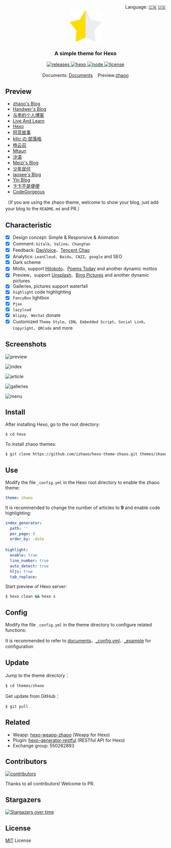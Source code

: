 <div align="right">
  Language:
  <a title="简体中文" href="https://github.com/izhaoo/hexo-theme-zhaoo/blob/master/README.md">🇨🇳</a>
  <a title="English" href="https://github.com/izhaoo/hexo-theme-zhaoo/blob/master/README_EN.md">🇺🇸</a>
</div>

<div align="center">
  <a href="https://github.com/izhaoo/hexo-theme-zhaoo/" target="_blank" rel="noopener noreferrer">
    <img src="./source/images/icons/zhaoo-logo.png" alt="zhaoo logo" width="100">
  </a>
</div>

<h3 align="center">A simple theme for Hexo</h3>  

<div align="center">
  <a href="https://github.com/izhaoo/hexo-theme-zhaoo/releases" target="_blank" rel="noopener noreferrer">
    <img alt="releases" src="https://img.shields.io/badge/releases-v1.6.0-blue.svg?style=flat-square&longCache=true">
  </a>
  <a href="https://hexo.io" target="_blank" rel="noopener noreferrer">
    <img alt="hexo" src="https://img.shields.io/badge/hexo-%3E=4.0.0-blue.svg?style=flat-square&logo=hexo&longCache=true">
  </a>
  <a href="https://nodejs.org" target="_blank" rel="noopener noreferrer">
    <img alt="node" src="https://img.shields.io/badge/node-%3E=10.9.0-green.svg?style=flat-square&logo=Node.js&longCache=true">
  </a>
  <a href="(https://github.com/izhaoo/hexo-theme-zhaoo/blob/master/LICENSE" target="_blank" rel="noopener noreferrer">
    <img alt="license" src="https://img.shields.io/badge/license-MIT-green.svg?style=flat-square&longCache=true">
  </a>
</div>

<br/>

<div align="center">
  Documents: <a href="https://www.izhaoo.com/2020/05/05/hexo-theme-zhaoo-doc/" target="_blank" rel="noopener noreferrer">Documents</a>&nbsp;&nbsp;&nbsp;&nbsp;Preview:<a href="https://www.izhaoo.com/" target="_blank" rel="noopener noreferrer">zhaoo</a>
</div>

## Preview

- [zhaoo's Blog](https://www.izhaoo.com)
- [Handwer's Blog](https://blog.handwer-std.top/)
- [与李的个人博客](https://blog.javayuli.cn)
- [Live And Learn](https://kangshitao.github.io/)
- [Hexo](https://www.actor360.xyz/)
- [阿蓝故事](https://blog.zhangxiaocai.cn/)
- [kilic の 部落格](https://kilicmu.github.io/)
- [杨云召](https://flywith24.gitee.io/)
- [Mtaun](https://mtaun.top/)
- [汐语](https://xywangb.cn/)
- [Meizi's Blog](http://www.meizia.net/)
- [少年民仔](https://www.feminzai.com/)
- [iaosee's Blog](https://www.iaosee.com/)
- [Yin Blog](http://xuzhimo.top/)
- [卞卞不是便便](https://www.bianxr.com/)
- [CodeGorgeous](https://codegorgeous.github.io/)

（If you are using the zhaoo theme, welcome to show your blog, just add your blog to the `README.md` and PR.）

## Characteristic

- [x] Design concept: Simple & Responsive & Animation
- [x] Comment: `Gitalk`、`Valine`、`ChangYan`
- [x] Feedback: [DaoVoice](http://www.daovoice.io/)、[Tencent Chao](https://txc.qq.com/)
- [x] Analytics: `LeanCloud`、`Baidu`、`CNZZ`、`google` and SEO
- [x] Dark scheme
- [x] Motto, support [Hitokoto](https://hitokoto.cn/)、[Poems Today](https://www.jinrishici.com/) and another dynamic mottos
- [x] Preview，support [Unsplash](https://unsplash.com/)、[Bing Pictures](https://cn.bing.com/) and another dynamic pictures
- [x] Galleries, pictures support waterfall
- [x] `highlight` code highlighting
- [x] `FancyBox` lightbox
- [x] `Pjax`
- [x] `lazyload`
- [x] `Alipay, Wechat` donate
- [x] Customized `Theme Style`、`CDN`、`Embedded Script`、`Social Link`、`Copyright`、`QRCode` and more

## Screenshots

![preview](./screenshots/preview.png)

![index](./screenshots/index.png)

![article](./screenshots/article.png)

![galleries](./screenshots/galleries.png)

![menu](./screenshots/menu.png)

## Install

After installing Hexo, go to the root directory:

```bash
$ cd hexo
```

To install zhaoo themes:

```bash
$ git clone https://github.com/izhaoo/hexo-theme-zhaoo.git themes/zhaoo
```

## Use

Modify the file `_config.yml` in the Hexo root directory to enable the zhaoo theme:

```yml
theme: zhaoo
```

It is recommended to change the number of articles to **9** and enable code highlighting:

```yml
index_generator:
  path: ''
  per_page: 9
  order_by: -date

highlight:
  enable: true
  line_number: true
  auto_detect: true
  hljs: true
  tab_replace:
```

Start preview of Hexo server:

```bash
$ hexo clean && hexo s
```

## Config

Modify the file `_config.yml` in the theme directory to configure related functions:

It is recommended to refer to [documents](https://www.izhaoo.com/2020/05/05/hexo-theme-zhaoo-doc/)、[_config.yml](https://github.com/izhaoo/hexo-theme-zhaoo/blob/master/_config.yml)、[_example](https://github.com/izhaoo/hexo-theme-zhaoo/tree/master/_example) for configuration

## Update

Jump to the theme directory：

```bash
$ cd themes/zhaoo
```

Get update from GitHub：

```bash
$ git pull
```

## Related

* Weapp: [hexo-weapp-zhaoo](https://github.com/izhaoo/hexo-weapp-zhaoo) (Weapp for Hexo)
* Plugin: [hexo-generator-restful](https://github.com/izhaoo/hexo-generator-restful) (RESTful API for Hexo)
* Exchange group: 550262893

## Contributors

[![contributors](https://opencollective.com/hexo-theme-zhaoo/contributors.svg?button=false)](https://github.com/izhaoo/hexo-theme-zhaoo/graphs/contributors)

Thanks to all contributors! Welcome to PR.

## Stargazers

[![Stargazers over time](https://starchart.cc/izhaoo/hexo-theme-zhaoo.svg)](https://starchart.cc/izhaoo/hexo-theme-zhaoo)

## License

[MIT](https://github.com/izhaoo/hexo-theme-zhaoo/blob/master/LICENSE) License

